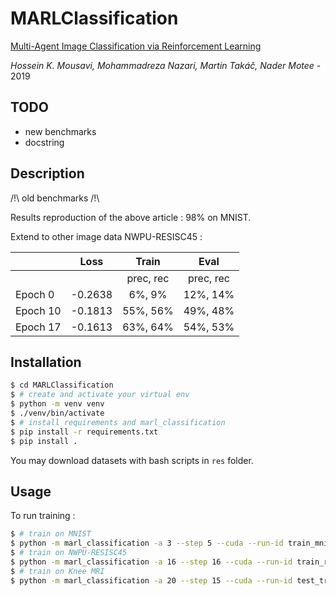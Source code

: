 # MARLClassification

[Multi-Agent Image Classification via Reinforcement Learning](https://arxiv.org/abs/1905.04835)

_Hossein K. Mousavi, Mohammadreza Nazari, Martin Takáč, Nader Motee_ - 2019

## TODO
- new benchmarks
- docstring

## Description
/!\ old benchmarks /!\

Results reproduction of the above article : 98% on MNIST.

Extend to other image data NWPU-RESISC45 :

| | Loss | Train | Eval |
| --- | --- | :---: | :---: |
| | | prec, rec | prec, rec |
| Epoch 0 | -0.2638 | 6%, 9% | 12%, 14% |
| Epoch 10 | -0.1813 | 55%, 56% | 49%, 48% |
| Epoch 17 | -0.1613 | 63%, 64% | 54%, 53% |

## Installation
```bash
$ cd MARLClassification
$ # create and activate your virtual env
$ python -m venv venv
$ ./venv/bin/activate
$ # install requirements and marl_classification
$ pip install -r requirements.txt
$ pip install .
```

You may download datasets with bash scripts in `res` folder.
## Usage
To run training :
```bash
$ # train on MNIST
$ python -m marl_classification -a 3 --step 5 --cuda --run-id train_mnist train --action [[1,0],[-1,0],[0,1],[0,-1]] --img-size 28 --nb-class 10 -d 2 --f 4 --ft-extr mnist --nb 48 --na 48 --nm 16 --nd 8 --nlb 64 --nla 64 --batch-size 32 --lr 1e-3 --nb-epoch 20 --nr 4 --eps 1. --eps-dec 0.99995 -o ./out/mnist
$ # train on NWPU-RESISC45
$ python -m marl_classification -a 16 --step 16 --cuda --run-id train_resisc45 train --action [[1,0],[-1,0],[0,1],[0,-1]] --ft-extr resisc45 --batch-size 8 --nb-class 45 --img-size 256 -d 2 --nb 256 --na 256 --nd 8 --f 10 --nm 64 --nlb 384 --nla 384 --nb-epoch 20 --nr 4 --learning-rate 1e-3 --eps 1.0 --eps-dec 0.99995 -o ./out/resisc45
$ # train on Knee MRI
$ python -m marl_classification -a 20 --step 15 --cuda --run-id test_train_knee train --action [[1,0,0],[-1,0,0],[0,1,0],[0,-1,0],[0,0,1],[0,0,-1]] --ft-extr kneemri --batch-size 3 --nb-class 3 --img-size 320 -d 3 --nb 1536 --na 1536 --nd 16 --f 10 --nm 256 --nlb 2048 --nla 2048 --nb-epoch 50 --nr 1 --learning-rate 2e-5 --eps 0. --eps-dec 1. -o ./out/knee_test
```
